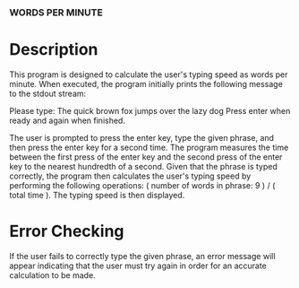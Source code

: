 ### WORDS PER MINUTE

# Description
This program is designed to calculate the user's typing speed as words per minute. When executed, the program initially prints the following message to the stdout stream:

Please type: The quick brown fox jumps over the lazy dog
Press enter when ready and again when finished.

The user is prompted to press the enter key, type the given phrase, and then press the enter key for a second time. The program measures the time between the first press of the enter key and the second press of the enter key to the nearest hundredth of a second. Given that the phrase is typed correctly, the program then calculates the user's typing speed by performing the following operations: ( number of words in phrase: 9 ) / ( total time ). The typing speed is then displayed.

# Error Checking
If the user fails to correctly type the given phrase, an error message will appear indicating that the user must try again in order for an accurate calculation to be made.